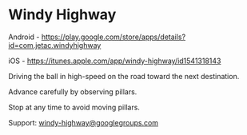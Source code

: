 # Windy Highway

Android - https://play.google.com/store/apps/details?id=com.jetac.windyhighway

iOS - https://itunes.apple.com/app/windy-highway/id1541318143


Driving the ball in high-speed on the road toward the next destination.

Advance carefully by observing pillars.

Stop at any time to avoid moving pillars.


Support: windy-highway@googlegroups.com
